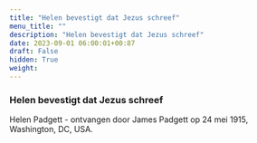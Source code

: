 ```yaml
---
title: "Helen bevestigt dat Jezus schreef"
menu_title: ""
description: "Helen bevestigt dat Jezus schreef"
date: 2023-09-01 06:00:01+00:87
draft: False
hidden: True
weight:
---
```

### Helen bevestigt dat Jezus schreef

Helen Padgett - ontvangen door James Padgett op 24 mei 1915, Washington, DC, USA.
